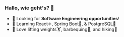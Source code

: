 ### Hallo, wie geht's? 👋
- 👀 Looking for <b>Software Engineering opportunities</b>!
- 📖 Learning React⚛️, Spring Boot🍃, & PostgreSQL🐘
- 💖 Love lifting weights🏋️, barbequing🥩, and hiking🥾
<!--
**AaronElam/AaronElam** is a ✨ _special_ ✨ repository because its `README.md` (this file) appears on your GitHub profile.

Here are some ideas to get you started:

- 🔭 I’m currently working on ...
- 🌱 I’m currently learning ...
- 👯 I’m looking to collaborate on ...
- 🤔 I’m looking for help with ...
- 💬 Ask me about ...
- 📫 How to reach me: ...
- 😄 Pronouns: ...
- ⚡ Fun fact: ...
-->
